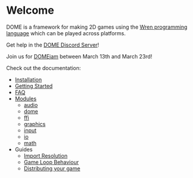 Welcome
============

DOME is a framework for making 2D games using the [Wren programming language](http://wren.io) which can be played across platforms.

Get help in the [DOME Discord Server](https://discord.gg/wDUK89y)!

Join us for [DOMEjam](https://itch.io/jam/domejam) between March 13th and March 23rd!

Check out the documentation:

* [Installation](installation)
* [Getting Started](getting-started)
* [FAQ](faq)
* [Modules](modules/)
  * [audio](modules/audio)
  * [dome](modules/dome)
  * [ffi](modules/ffi)
  * [graphics](modules/graphics)
  * [input](modules/input)
  * [io](modules/io)
  * [math](modules/math)
* Guides
  * [Import Resolution](guides/module-imports)
  * [Game Loop Behaviour](guides/game-loop)
  * [Distributing your game](guides/distribution)
